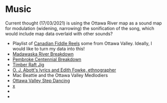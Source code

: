 # Music

Current thought (17/03/2021) is using the Ottawa River map as a sound map for modulation (widening, narrowing) the sonification of the song, which would include map data overlaid with other sounds?
- Playlist of [Canadian Fiddle Reels](https://www.youtube.com/watch?v=l9QwPTDpEOs&list=PLagohWeh0J6ZRrZgA7SxDtjaQggJm1GoO&index=7) some from Ottawa Valley. Ideally, I would like to turn my data into this!
- [Madawaska River Breakdown](https://www.youtube.com/watch?v=pvqGscrhGGo)
- [Pembroke Centennial Breakdown](https://www.youtube.com/watch?v=qo4UaazmGJY)
- [Timber Raft Jig](https://www.youtube.com/watch?v=U13vygrVrLg)
- [O. J. Abott's lyrics and Edith Fowke, ethnographer](https://folkways.si.edu/oj-abbott/irish-and-british-songs-from-the-ottawa-valley/celtic-world/music/album/smithsonian)
- Mac Beattie and the Ottawa Valley Medlodiers
- [Ottawa Valley Step Dancing](https://www.youtube.com/watch?v=VF6UaET0EIY)
- [x](https://www.youtube.com/watch?v=9qJKvrye25o)
- 
- 
